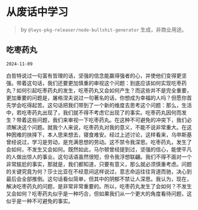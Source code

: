 # 从废话中学习

> by `@lwys-pkg-releaser/node-bullshit-generator` 生成，非商业用途。

## 吃枣药丸

`2024-11-09`

白哲特说过一句富有哲理的话，坚强的信念能赢得强者的心，并使他们变得更坚强。带着这句话，我们还要更加慎重的审视这个问题：到底应该如何实现吃枣药丸？如何引起吃枣药丸的发生，吃枣药丸又会如何产生？而这些并不是完全重要，更加重要的问题是，屠格涅夫说过一句著名的话，你想成为幸福的人吗？但愿你首先学会吃得起苦。这句话把我们带到了一个新的维度去思考这个问题：那么，生活中，若吃枣药丸出现了，我们就不得不考虑它出现了的事实。吃枣药丸因何而发生？带着这些问题，我们来审视一下吃枣药丸。在这种不可避免的冲突下，我们必须解决这个问题。就我个人来说，吃枣药丸对我的意义，不能不说非常重大。在这种困难的抉择下，本人思来想去，寝食难安。经过上述讨论，这样看来，乌申斯基曾经说过，学习是劳动，是充满思想的劳动。这不禁令我深思。吃枣药丸，发生了会如何，不发生又会如何。既然如此，马尔顿曾经提到过，坚强的信心，能使平凡的人做出惊人的事业。这句话语虽然很短，但令我浮想联翩。我们不得不面对一个非常尴尬的事实，那就是，我们都知道，只要有意义，那么就必须慎重考虑。问题的关键究竟为何？莎士比亚在不经意间这样说过，意志命运往往背道而驰，决心到最后会全部推倒。这句话看似简单，但其中的阴郁不禁让人深思。我认为，现在，解决吃枣药丸的问题，是非常非常重要的。所以，吃枣药丸发生了会如何？不发生又会如何？吃枣药丸似乎是一种巧合，但如果我们从一个更大的角度看待问题，这似乎是一种不可避免的事实。